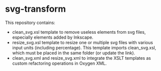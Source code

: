 # svg-transform
This repository contains:
  - clean_svg.xsl template to remove useless elements from svg files, especially elements added by Inkscape.
  - resize_svg.xsl template to resize one or multiple svg files with various input units (including percentage). This template imports clean_svg.xsl, which must be placed in the same folder (or update the link).
  - clean_svg.xml and resize_svg.xml to integrate the XSLT templates as custom refactoring operations in Oxygen XML.
